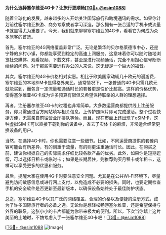 **为什么选择塞尔维亚4G卡？让旅行更顺畅[[TG💪+ @esim1088](https://t.me/s/esim1088)]**

随着全球化的发展，越来越多的人开始关注国际旅行和跨境通讯的需求。如果你计划前往塞尔维亚旅游、商务考察或者学习深造，那么拥有一张合适的手机卡或流量卡就显得尤为重要了。今天，我们就来聊聊塞尔维亚的4G卡，看看它为何成为众多旅客的首选。

首先，塞尔维亚的4G网络覆盖非常广泛。无论是繁华的贝尔格莱德市中心，还是宁静的乡村小镇，你都能享受到稳定的高速上网服务。这意味着你可以随时随地浏览社交媒体、观看视频、下载文件，甚至是进行视频通话，完全不用担心信号断断续续的问题。对于那些需要远程办公的人来说，这无疑是一个巨大的福音。

其次，塞尔维亚的4G卡价格相对实惠。相比于欧美国家动辄几十欧元的漫游费，塞尔维亚的本地SIM卡显得格外亲民。通常情况下，一张普通的4G卡只需几欧元就能买到，而包含一定流量和通话时长的套餐更是性价比超高。这样的价格优势，使得塞尔维亚4G卡成为许多预算有限但又希望保持联络的人群的理想选择。

再者，注册塞尔维亚4G卡的过程也非常简单。大多数运营商都提供线上注册服务，你只需通过官方网站填写相关信息，上传护照照片即可完成激活。整个过程快捷方便，无需亲自前往营业厅排队等候。而且，现在市面上还出现了eSIM卡，这种虚拟SIM卡可以直接下载到你的设备中，省去了实体卡的麻烦，非常适合经常更换设备的用户。

当然，在选择4G卡时，你也需要注意一些细节。比如，不同运营商提供的套餐内容可能会有所差异，有的侧重于流量，有的则更注重通话时长。因此，在购买之前，建议你根据自己的实际需求仔细比较各款产品的优劣。此外，如果你是短期逗留，可以选择日租卡或临时卡；如果是长期居住，则推荐购买月租卡或年租卡，这样可以享受更多的优惠和服务。

最后，提醒大家在使用4G卡时要注意安全问题。尤其是在公共Wi-Fi环境下，尽量避免访问敏感信息或进行网上支付，以免造成不必要的损失。同时，也要定期检查手机的安全软件是否更新至最新版本，以确保设备始终处于最佳防护状态。

总之，塞尔维亚4G卡以其广泛的网络覆盖、合理的价格以及便捷的注册方式，成为了许多国际旅行者的必备之选。无论你是想轻松畅游塞尔维亚，还是希望保持与外界的联系，这张小小的卡片都能为你带来极大的便利。所以，下次当你踏上这片美丽的土地时，不妨考虑入手一张塞尔维亚4G卡吧！[[TG💪+ @esim1088](https://t.me/s/esim1088)]

[[TG💪+ @esim1088](https://t.me/s/esim1088) ![Image](https://i.postimg.cc/4NQfJmqS/Snipaste-2025-05-13-00-14-12.png)]